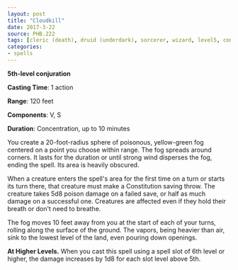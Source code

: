 ```yaml
---
layout: post
title: "Cloudkill"
date: 2017-3-22
source: PHB.222
tags: [cleric (death), druid (underdark), sorcerer, wizard, level5, conjuration]
categories:
- spells
---
```


**5th-level conjuration**

**Casting Time**: 1 action

**Range**: 120 feet

**Components**: V, S

**Duration**: Concentration, up to 10 minutes

You create a 20-foot-radius sphere of poisonous, yellow-green fog centered on a point you choose within range. The fog spreads around corners. It lasts for the duration or until strong wind disperses the fog, ending the spell. Its area is heavily obscured.

When a creature enters the spell's area for the first time on a turn or starts its turn there, that creature must make a Constitution saving throw. The creature takes 5d8 poison damage on a failed save, or half as much damage on a successful one. Creatures are affected even if they hold their breath or don't need to breathe.

The fog moves 10 feet away from you at the start of each of your turns, rolling along the surface of the ground. The vapors, being heavier than air, sink to the lowest level of the land, even pouring down openings.

**At Higher Levels.** When you cast this spell using a spell slot of 6th level or higher, the damage increases by 1d8 for each slot level above 5th.
